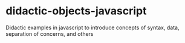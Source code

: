 # didactic-objects-javascript
 Didactic examples in javascript to introduce concepts of syntax, data, separation of concerns, and others
